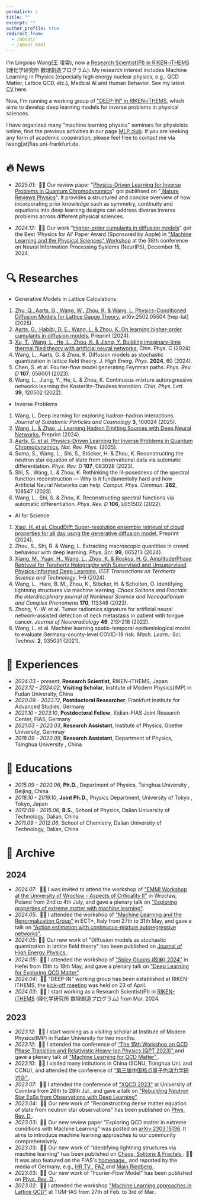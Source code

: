```yaml
---
permalink: /
title: ""
excerpt: ""
author_profile: true
redirect_from: 
  - /about/
  - /about.html
---
```


<span class='anchor' id='about-me'></span>

I'm Lingxiao Wang(王 凌霄), now a  <a href='https://ithems.riken.jp/en/members/lingxiao-wang'>Research Scientist(PI) in RIKEN-iTHEMS</a> (理化学研究所 数理創造プログラム). My research interest includes Machine Learning in Physics (especially high energy nuclear physics, e.g., QCD Matter, Lattice QCD, etc.), Medical AI and Human Behavior. See my latest <a href='https://drive.google.com/file/d/1eFt4x3EYlrv9-_7SWEHKwdshggN2yv-A/view?usp=sharing'>CV</a> here.

Now, I'm running a working group of <a href='https://ithems.riken.jp/en/about/working-groups/deep-in-wg'>"DEEP-IN" in RIKEN-iTHEMS</a>, which aims to develop deep learning models for inverse problems in physical sciences.

I have organized many "machine learning physics" seminars for physicists online, find the previous activities in our page <a href='https://sites.google.com/view/deep-in-wg/achieve'>MLP club</a>. If you are seeking any form of academic cooperation, please feel free to contact me via lwang[at]fias.uni-frankfurt.de.



# 🔥 News

- *2025.01*: &nbsp;🎉🎉 Our review paper "<a href='https://arxiv.org/abs/2501.05580'>Physics-Driven Learning for Inverse Problems in Quantum Chromodynamics</a>" got publihsed on  "<a href='https://www.nature.com/articles/s42254-024-00798-x'> Nature Reviews Physics</a>". It provides a structured and concise overview of how incorporating prior knowledge such as symmetry, continuity and equations into deep learning designs can address diverse inverse problems across different physical sciences.

- *2024.12*: &nbsp;🎉🎉 Our work "<a href='http://arxiv.org/abs/2410.21212'>Higher-order cumulants in diffusion models</a>" got the Best 'Physics for AI' Paper Award (Sponsored by Apple) in <a href='https://ml4physicalsciences.github.io/2024/'>"Machine Learning and the Physical Sciences" Workshop</a> at the 38th conference on Neural Information Processing Systems (NeurIPS), December 15, 2024.


# 🔍 Researches
- Generative Models in Lattice Calculations
1. [Zhu, Q., Aarts, G., Wang, W., Zhou, K. & Wang, L. Physics-Conditioned Diffusion Models for Lattice Gauge Theory.](https://arxiv.org/abs/2502.05504) arXiv:2502.05504 [hep-lat] (2025).
2. [Aarts, G., Habibi, D. E., Wang, L. & Zhou, K. On learning higher-order cumulants in diffusion models.](https://doi.org/10.48550/arXiv.2410.21212) Preprint (2024).
3. [Xu, T., Wang, L., He, L., Zhou, K. & Jiang, Y. Building imaginary-time thermal filed theory with artificial neural networks.](https://doi.org/10.48550/arXiv.2405.10493) Chin. Phys. C (2024).
4. Wang, L., Aarts, G. & Zhou, K. Diffusion models as stochastic quantization in lattice field theory. *J. High Energ. Phys.* **2024**, 60 (2024).
5. Chen, S. et al. Fourier-flow model generating Feynman paths. *Phys. Rev. D* **107**, 056001 (2023).
6. Wang, L., Jiang, Y., He, L. & Zhou, K. Continuous-mixture autoregressive networks learning the Kosterlitz-Thouless transition. *Chin. Phys. Lett.* **39**, 120502 (2022).

- Inverse Problems

1. Wang, L. Deep learning for exploring hadron–hadron interactions. *Journal of Subatomic Particles and Cosmology* **3**, 100024 (2025).
2. [Wang, L. & Zhao, J. Learning Hadron Emitting Sources with Deep Neural Networks.](https://doi.org/10.48550/arXiv.2411.16343) Preprint (2024).
3. [Aarts, G. et al. Physics-Driven Learning for Inverse Problems in Quantum Chromodynamics.](https://doi.org/10.1038/s42254-024-00798-x) *Nat. Rev. Phys.* (2025).
4. Soma, S., Wang, L., Shi, S., Stöcker, H. & Zhou, K. Reconstructing the neutron star equation of state from observational data via automatic differentiation. *Phys. Rev. D* **107**, 083028 (2023).
5. Shi, S., Wang, L. & Zhou, K. Rethinking the ill-posedness of the spectral function reconstruction — Why is it fundamentally hard and how Artificial Neural Networks can help. *Comput. Phys. Commun.* **282**, 108547 (2023).
6. Wang, L., Shi, S. & Zhou, K. Reconstructing spectral functions via automatic differentiation. *Phys. Rev. D* **106**, L051502 (2022).

- AI for Science

1. [Xiao, H. et al. CloudDiff: Super-resolution ensemble retrieval of cloud properties for all day using the generative diffusion model.](https://doi.org/10.48550/arXiv.2405.04483) Preprint (2024).
2. Zhou, S., Shi, R. & Wang, L. Extracting macroscopic quantities in crowd behaviour with deep learning. *Phys. Scr.* **99**, 065213 (2024).
3. [Xiang, M., Yuan, H., Wang, L., Zhou, K. & Roskos, H. G. Amplitude/Phase Retrieval for Terahertz Holography with Supervised and Unsupervised Physics-Informed Deep Learning.](https://doi.org/10.1109/TTHZ.2024.3349482) *IEEE Transactions on Terahertz Science and Technology*, 1–9 (2024).
4. Wang, L., Hare, B. M., Zhou, K., Stöcker, H. & Scholten, O. Identifying lightning structures via machine learning. *Chaos Solitons and Fractals: the interdisciplinary journal of Nonlinear Science and Nonequilibrium and Complex Phenomena* **170**, 113346 (2023).
5. Zhong, Y.-W. et al. Tumor radiomics signature for artificial neural network-assisted detection of neck metastasis in patient with tongue cancer. *Journal of Neuroradiology* **49**, 213–218 (2022).
6. Wang, L. et al. Machine learning spatio-temporal epidemiological model to evaluate Germany-county-level COVID-19 risk. *Mach. Learn.: Sci. Technol.* **2**, 035031 (2021).


<!-- # 👨‍🎓 Members
## Postdocs
## Students
D3
- Qianteng Zhu (IPA student, Shanghai Jiao Tong University)

D2
- Shuang Guo (co-advising, Fudan University)

D1
- Jing-Yang Li (JRA student, KEK)
- Jingzong Zhang (co-advising, Fudan University)

M2
- Shuai Yang (co-advising, Xian Jiaotong University)
- Jiaqing Chen (co-advising, Xian Jiaotong University) -->


# 💼 Experiences
<!-- - *2025.06(expected) -*, **Assistant Professor**, the Univerisity of Tokyo, Japan -->
- *2024.03 - present*, **Research Scientist**, RIKEN-iTHEMS, Japan
- *2023.12 - 2024.02*, **Visiting Scholar**, Institute of Modern Physics(IMP) in Fudan University, China
- *2020.09 - 2023.12*, **Postdoctoral Researcher**, Frankfurt Institute for Advanced Studies, Germany
- *2021.10 - 2023.10*, **Postdoctoral Fellow**, Xidian-FIAS Joint Research Center, FIAS, Germany
- *2021.03 - 2023.03*, **Research Assistant**, Institute of Physics, Goethe University, Germnay 
- *2018.09 - 2020.09*, **Research Assistant**, Department of Physics, Tsinghua University , China 

# 📖 Educations
- *2015.09 - 2020.06*, **Ph.D.**, Department of Physics, Tsinghua University , Beijing, China
- *2018.10 - 2019.10*, **Joint Ph.D.**, Physics Department, University of Tokyo , Tokyo, Japan
- *2012.09 - 2015.06*, **B.S.**, School of Physics, Dalian University of Technology, Dalian, China
- *2011.09 - 2012.06*, School of Chemistry, Dalian University of Technology, Dalian, China


# 📰 Archive
## 2024
- *2024.07*: &nbsp;🚆🚆 I was invited to attend the workshop of <a href='https://events.ift.uni.wroc.pl/event/75/'>"EMMI Workshop at the University of Wrocław - Aspects of Criticality II"</a> in Wrocław, Poland from 2nd to 4th July, and gave a plenary talk on <a href = 'https://events.ift.uni.wroc.pl/event/75/contributions/335/'>"Exploring properties of extreme matter with machine learning"</a>.
- *2024.05*: &nbsp;🚆🚆 I attended the workshop of <a href='https://indico.ectstar.eu/event/206/'>"Machine Learning and the Renormalization Group"</a> in ECT*, Italy from 27th to 31th May, and gave a talk on <a href = 'https://indico.ectstar.eu/event/206/contributions/4782/'>"Action estimation with continuous-mixture autoregressive networks"</a>.
- *2024.05*: 🎉🎉 Our new work of "Diffusion models as stochastic quantization in lattice field theory" has been published on  <a href='https://link.springer.com/article/10.1007/JHEP05(2024)060'>  Journal of High Energy Physics </a>.
- *2024.05*: &nbsp;🚆🚆 I attended the workshop of <a href='https://indico.pnp.ustc.edu.cn/event/1435/overview'>"Spicy Gluons (胶麻) 2024"</a> in Hefei from 15th to 18th May, and gave a plenary talk on <a href = 'https://indico.pnp.ustc.edu.cn/event/1435/contributions/11270/attachments/4021/6296/1.1_lingxiao.pdf'>"Deep Learning for Exploring QCD Matter"</a>.
- *2024.04*: &nbsp;🎉🎉 "DEEP-IN" working group has been established at RIKEN-iTHEMS, the <a href= 'https://ithems.riken.jp/en/news/deep-in-working-group-kick-off-meeting'>kick-off meeting</a> was held on 23 of April.
- *2024.03*: &nbsp;🎉🎉 I start working as a Research Scientist(PI) in <a href='https://ithems.riken.jp/en'>RIKEN-iTHEMS</a> (理化学研究所 数理創造プログラム) from Mar. 2024.

## 2023
- *2023.12*: &nbsp;🎉🎉 I start working as a visiting scholar at Institute of Modern Physics(IMP) in Fudan University for two months.
- *2023.12*: &nbsp;🚆🚆 I attended the conference of  <a href='https://indico.ihep.ac.cn/event/19910/program'> “The 15th Workshop on QCD Phase Transition and Relativistic Heavy-Ion Physics (QPT 2023)” </a> and gave a plenary talk of <a href='https://indico.ihep.ac.cn/event/19910/contributions/145736/'> "Machine Learning for QCD Matter" </a>.
- *2023.10*: &nbsp;🚆🚆 I visited many intitutions in China (SCNU, Tsinghua Uni. and CCNU), and attended the conference of  <a href='https://indico.ihep.ac.cn/event/19002/contributions/142234/'> “第三届中国格点量子色动力学研讨会” </a>.
- *2023.07*: &nbsp;🚆🚆 I attended the conference of <a href='https://indico.cern.ch/event/1198629/'>"XQCD 2023"</a> at University of Coimbra from 26th to 28th Jul., and gave a talk on <a href = 'https://indico.cern.ch/event/1198629/contributions/5458400/'>"Rebuilding Neutron Star EoSs from Observations with Deep Learning"</a>.
- *2023.04*: &nbsp;🎉🎉 Our new work of "Reconstructing dense matter equation of state from neutron star observations" has been published on  <a href='https://doi.org/10.1103/PhysRevD.107.083028'> Phys. Rev. D </a>.
- *2023.03*: &nbsp;🎉🎉 Our new review paper "Exploring QCD matter in extreme conditions with Machine Learning" was posted on <a href='https://arxiv.org/abs/2303.15136'>arXiv:2303.15136</a>. It aims to introduce machine learning approaches to our community comprehensively.
- *2023.03*: &nbsp;🎉🎉 Our new work of "Identifying lightning structures via machine learning" has been published on  <a href='https://authors.elsevier.com/a/1gl7k3QI%7EFZgXf'> Chaos, Solitons & Fractals </a>. 📢📢 It was also featured on the FIAS's  <a href='https://fias.news/en/news-publicity/algorithms-illuminate-lightning-structures/'> homepage </a>, and reported by the media of Germany, e.g., <a href='https://www.ardmediathek.de/video/alle-wetter/alle-wetter-vom-21-04-2023/hr-fernsehen/Y3JpZDovL2hyLW9ubGluZS8yMDA1MTc'> HR TV </a>, <a href='https://www.faz.net/aktuell/rhein-main/frankfurt/kuenstliche-intelligenz-klaert-struktur-von-blitzen-auf-18777770.html'> FAZ </a> and <a href='https://main-riedberg.de/fias-algorithmen-erhellen-blitzstrukturen/'> Main Riedberg </a>.
- *2023.03*: &nbsp;🎉🎉 Our new work of "Fourier-Flow Model" has been published on  <a href='https://doi.org/10.1103/PhysRevD.107.056001'> Phys. Rev. D </a>.
- *2023.02*: &nbsp;🚆🚆 I attended the workshop <a href='https://indico.ph.tum.de/event/7116/'>"Machine Learning approaches in Lattice QCD"</a> at TUM-IAS from 27th of Feb. to 3rd of Mar..